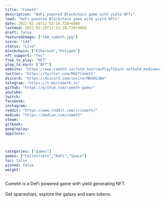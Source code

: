 ```yaml
---
title: "Cometh"
description: "DeFi powered Blockchain game with yield NFTs"
lead: "DeFi powered Blockchain game with yield NFTs"
date: 2022-02-28T12:52:18.720+0800
lastmod: 2022-02-28T12:52:18.720+0800
draft: false
featuredImage: ["100_cometh.jpg"]
score: "144"
status: "Live"
blockchain: ["Ethereum","Polygon"]
nft_support: "Yes"
free_to_play: "NFT"
play_to_earn: ["NFT"]
website: "https://www.cometh.io/?utm_source=PlayToEarn.net&utm_medium=organic&utm_campaign=gamepage"
twitter: "https://twitter.com/MUSTCometh"
discord: "https://discord.com/invite/MWVDGJWm"
telegram: "https://t.me/cometh_io"
github: "https://github.com/cometh-game/"
youtube: 
twitch: 
facebook: 
instagram: 
reddit: "https://www.reddit.com/r/cometh/"
medium: "https://medium.com/cometh"
steam: 
gitbook: 
googleplay: 
appstore: 

  
    
categories: ["games"]
games: ["Collectible","DeFi","Space"]
toc: false
pinned: false
weight: 
---
```

Cometh is a DeFi powered game with yield generating NFT.<br> <br> Get spaceships, explore the galaxy and earn tokens.